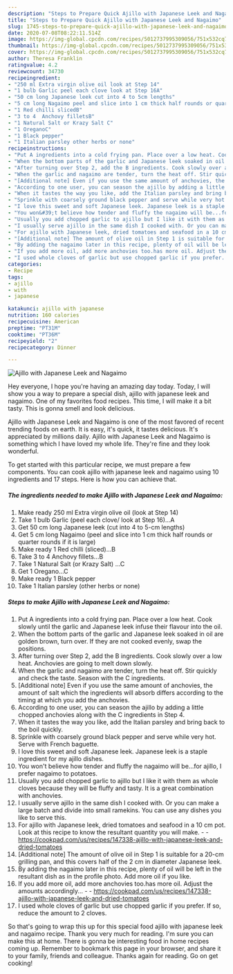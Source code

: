 ```yaml
---
description: "Steps to Prepare Quick Ajillo with Japanese Leek and Nagaimo"
title: "Steps to Prepare Quick Ajillo with Japanese Leek and Nagaimo"
slug: 1745-steps-to-prepare-quick-ajillo-with-japanese-leek-and-nagaimo
date: 2020-07-08T08:22:11.514Z
image: https://img-global.cpcdn.com/recipes/5012737995309056/751x532cq70/ajillo-with-japanese-leek-and-nagaimo-recipe-main-photo.jpg
thumbnail: https://img-global.cpcdn.com/recipes/5012737995309056/751x532cq70/ajillo-with-japanese-leek-and-nagaimo-recipe-main-photo.jpg
cover: https://img-global.cpcdn.com/recipes/5012737995309056/751x532cq70/ajillo-with-japanese-leek-and-nagaimo-recipe-main-photo.jpg
author: Theresa Franklin
ratingvalue: 4.2
reviewcount: 34730
recipeingredient:
- "250 ml Extra virgin olive oil look at Step 14"
- "1 bulb Garlic peel each clove look at Step 16A"
- "50 cm long Japanese leek cut into 4 to 5cm lengths"
- "5 cm long Nagaimo peel and slice into 1 cm thick half rounds or quarter rounds if it is large"
- "1 Red chilli slicedB"
- "3 to 4  Anchovy filletsB"
- "1 Natural Salt or Krazy Salt C"
- "1 OreganoC"
- "1 Black pepper"
- "1 Italian parsley other herbs or none"
recipeinstructions:
- "Put A ingredients into a cold frying pan. Place over a low heat. Cook slowly until the garlic and Japanese leek infuse their flavour into the oil."
- "When the bottom parts of the garlic and Japanese leek soaked in oil are golden brown,  turn over. If they are not cooked evenly, swap the positions."
- "After turning over Step 2, add the B ingredients. Cook slowly over a low heat. Anchovies are going to melt down slowly."
- "When the garlic and nagaimo are tender, turn the heat off. Stir quickly and check the taste. Season with the C ingredients."
- "[Additional note] Even if you use the same amount of anchovies, the amount of salt which the ingredients will absorb differs according to the timing at which you add the anchovies."
- "According to one user, you can season the ajillo by adding a little chopped anchovies along with the C ingredients in Step 4."
- "When it tastes the way you like, add the Italian parsley and bring back to the boil quickly."
- "Sprinkle with coarsely ground black pepper and serve while very hot. Serve with French baguette."
- "I love this sweet and soft Japanese leek. Japanese leek is a staple ingredient for my ajillo dishes."
- "You won&#39;t believe how tender and fluffy the nagaimo will be...for ajillo, I prefer nagaimo to potatoes."
- "Usually you add chopped garlic to ajillo but I like it with them as whole cloves because they will be fluffy and tasty. It is a great combination with anchovies."
- "I usually serve ajillo in the same dish I cooked with. Or you can make a large batch and divide into small ramekins. You can use any dishes you like to serve this."
- "For ajillo with Japanese leek, dried tomatoes and seafood in a 10 cm pot. Look at this recipe to know the resultant quantity you will make.  https://cookpad.com/us/recipes/147338-ajillo-with-japanese-leek-and-dried-tomatoes"
- "[Additional note] The amount of olive oil in Step 1 is suitable for a 20-cm grilling pan, and this covers half of the 2 cm in diameter Japanese leek."
- "By adding the nagaimo later in this recipe, plenty of oil will be left in the resultant dish as in the profile photo. Add more oil if you like."
- "If you add more oil, add more anchovies too.has more oil. Adjust the amounts accordingly...  https://cookpad.com/us/recipes/147338-ajillo-with-japanese-leek-and-dried-tomatoes"
- "I used whole cloves of garlic but use chopped garlic if you prefer. If so, reduce the amount to 2 cloves."
categories:
- Recipe
tags:
- ajillo
- with
- japanese

katakunci: ajillo with japanese 
nutrition: 160 calories
recipecuisine: American
preptime: "PT31M"
cooktime: "PT36M"
recipeyield: "2"
recipecategory: Dinner

---
```



![Ajillo with Japanese Leek and Nagaimo](https://img-global.cpcdn.com/recipes/5012737995309056/751x532cq70/ajillo-with-japanese-leek-and-nagaimo-recipe-main-photo.jpg)

Hey everyone, I hope you're having an amazing day today. Today, I will show you a way to prepare a special dish, ajillo with japanese leek and nagaimo. One of my favorites food recipes. This time, I will make it a bit tasty. This is gonna smell and look delicious.



Ajillo with Japanese Leek and Nagaimo is one of the most favored of recent trending foods on earth. It is easy, it's quick, it tastes delicious. It's appreciated by millions daily. Ajillo with Japanese Leek and Nagaimo is something which I have loved my whole life. They're fine and they look wonderful.


To get started with this particular recipe, we must prepare a few components. You can cook ajillo with japanese leek and nagaimo using 10 ingredients and 17 steps. Here is how you can achieve that.

<!--inarticleads1-->

##### The ingredients needed to make Ajillo with Japanese Leek and Nagaimo:

1. Make ready 250 ml Extra virgin olive oil (look at Step 14)
1. Take 1 bulb Garlic (peel each clove/ look at Step 16)...A
1. Get 50 cm long Japanese leek (cut into 4 to 5-cm lengths)
1. Get 5 cm long Nagaimo (peel and slice into 1 cm thick half rounds or quarter rounds if it is large)
1. Make ready 1 Red chilli (sliced)...B
1. Take 3 to 4  Anchovy fillets...B
1. Take 1 Natural Salt (or Krazy Salt) …C
1. Get 1 Oregano...C
1. Make ready 1 Black pepper
1. Take 1 Italian parsley (other herbs or none)




<!--inarticleads2-->

##### Steps to make Ajillo with Japanese Leek and Nagaimo:

1. Put A ingredients into a cold frying pan. Place over a low heat. Cook slowly until the garlic and Japanese leek infuse their flavour into the oil.
1. When the bottom parts of the garlic and Japanese leek soaked in oil are golden brown,  turn over. If they are not cooked evenly, swap the positions.
1. After turning over Step 2, add the B ingredients. Cook slowly over a low heat. Anchovies are going to melt down slowly.
1. When the garlic and nagaimo are tender, turn the heat off. Stir quickly and check the taste. Season with the C ingredients.
1. [Additional note] Even if you use the same amount of anchovies, the amount of salt which the ingredients will absorb differs according to the timing at which you add the anchovies.
1. According to one user, you can season the ajillo by adding a little chopped anchovies along with the C ingredients in Step 4.
1. When it tastes the way you like, add the Italian parsley and bring back to the boil quickly.
1. Sprinkle with coarsely ground black pepper and serve while very hot. Serve with French baguette.
1. I love this sweet and soft Japanese leek. Japanese leek is a staple ingredient for my ajillo dishes.
1. You won&#39;t believe how tender and fluffy the nagaimo will be...for ajillo, I prefer nagaimo to potatoes.
1. Usually you add chopped garlic to ajillo but I like it with them as whole cloves because they will be fluffy and tasty. It is a great combination with anchovies.
1. I usually serve ajillo in the same dish I cooked with. Or you can make a large batch and divide into small ramekins. You can use any dishes you like to serve this.
1. For ajillo with Japanese leek, dried tomatoes and seafood in a 10 cm pot. Look at this recipe to know the resultant quantity you will make. -  - https://cookpad.com/us/recipes/147338-ajillo-with-japanese-leek-and-dried-tomatoes
1. [Additional note] The amount of olive oil in Step 1 is suitable for a 20-cm grilling pan, and this covers half of the 2 cm in diameter Japanese leek.
1. By adding the nagaimo later in this recipe, plenty of oil will be left in the resultant dish as in the profile photo. Add more oil if you like.
1. If you add more oil, add more anchovies too.has more oil. Adjust the amounts accordingly... -  - https://cookpad.com/us/recipes/147338-ajillo-with-japanese-leek-and-dried-tomatoes
1. I used whole cloves of garlic but use chopped garlic if you prefer. If so, reduce the amount to 2 cloves.




So that's going to wrap this up for this special food ajillo with japanese leek and nagaimo recipe. Thank you very much for reading. I'm sure you can make this at home. There is gonna be interesting food in home recipes coming up. Remember to bookmark this page in your browser, and share it to your family, friends and colleague. Thanks again for reading. Go on get cooking!
